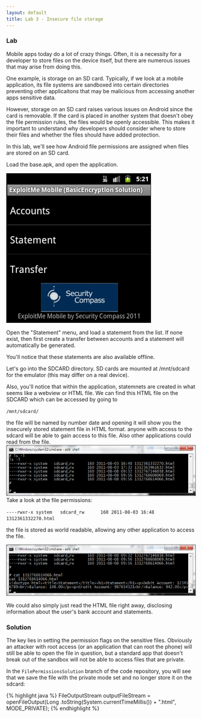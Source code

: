 ```yaml
---
layout: default
title: Lab 3 - Insecure file storage
---
```


### Lab
		
Mobile apps today do a lot of crazy things.  Often, it is a necessity
for a developer to store files on the device itself, but there are
numerous issues that may arise from doing this.

One example, is storage on an SD card.  Typically, if we look at a
mobile application, its file systems are sandboxed into certain
directories preventing other applicaitons that may be malicious from
accessing another apps sensitive data.

However, storage on an SD card raises various issues on Android since
the card is removable.  If the card is placed in another system that
doesn't obey the file permission rules, the files would be openly
accessible.  This makes it important to understand why developers
should consider where to store their files and whether the files
should have added protection.

In this lab, we'll see how Android file permissions are assigned when
files are stored on an SD card.

Load the base.apk, and open the application.

![main screen](img/5_mainscreen.png)

Open the "Statement" menu, and load a statement from the list.  If none exist, then first create a transfer between accounts and a statement will automatically be generated.

You'll notice that these statements are also available offline.
   
Let's go into the SDCARD directory.  SD cards are mounted at /mnt/sdcard for the emulator (this may differ on a real device).

Also, you'll notice that within the application, statemnets are created in what seems like a webview or HTML file.  We can find this HTML file on the SDCARD which can be accessed by going to

`/mnt/sdcard/`

the file will be named by number date and opening it will show you the insecurely stored statement file in HTML format.  anyone with access to the sdcard will be able to gain access to this file.  Also other applications could read from the file.
![sdcard permissions](img/3_sdcardperms.png)
Take a look at the file permissions:

`----rwxr-x system   sdcard_rw      160 2011-08-03 16:48 1312361332270.html`

the file is stored as world readable, allowing any other application to access the file. 

![sdcard statements](img/3_sdcard_statements.png)

We could also simply just read the HTML file right away, disclosing information about the user's bank account and statements.

### Solution

The key lies in setting the permission flags on the sensitive files.
Obviously an attacker with root access (or an application that can
root the phone) will still be able to open the file in question, but a
standard app that doesn't break out of the sandbox will not be able to
access files that are private.

In the `FilePermissionsSolution` branch of the code repository, you
will see that we save the file with the private mode set and no longer
store it on the sdcard:

{% highlight java %}
FileOutputStream outputFileStream = openFileOutput(Long
                .toString(System.currentTimeMillis())
                + ".html", MODE_PRIVATE);
{% endhighlight %}
